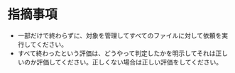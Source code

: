 # 指摘事項

- 一部だけで終わらずに、対象を管理してすべてのファイルに対して依頼を実行してください。
- すべて終わったという評価は、どうやって判定したかを明示してそれは正しいのか評価してください。正しくない場合は正しい評価をしてください。